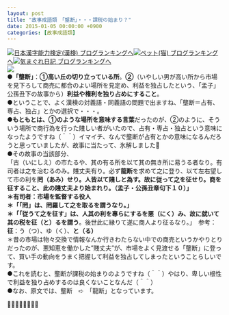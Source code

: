 ```yaml
---
layout: post
title: "故事成語類　「壟断」・・・課税の始まり？"
date: 2015-01-05 00:00:00 +0900
categories: [故事成語類]
---
```


[![](/syuusyuu9701/assets/images/故事成語類-「壟断」・・・課税の始まり？-br_c_3028_1.gif)](http://blog.with2.net/link.php?1659096:3028 "日本漢字能力検定(漢検) ブログランキングへ")[日本漢字能力検定(漢検) ブログランキングへ](http://blog.with2.net/link.php?1659096:3028)[![](/syuusyuu9701/assets/images/故事成語類-「壟断」・・・課税の始まり？-br_c_1348_1.gif)](http://blog.with2.net/link.php?1659096:1348 "ペット(猫) ブログランキングへ")[ペット(猫) ブログランキングへ](http://blog.with2.net/link.php?1659096:1348)[![](/syuusyuu9701/assets/images/故事成語類-「壟断」・・・課税の始まり？-br_c_9257_1.gif)](http://blog.with2.net/link.php?1659096:9257 "気まぐれ日記 ブログランキングへ")[気まぐれ日記 ブログランキングへ](http://blog.with2.net/link.php?1659096:9257)  
![](/syuusyuu9701/assets/images/故事成語類-「壟断」・・・課税の始まり？-5e726c8d48ea3748322a1d16653c58fa.png)  
**●「壟断」**：**①高い丘の切り立っている所**。**②**（いやしい男が高い所から市場を見下ろして商売に都合のよい場所を見定め、利益を独占したという、「孟子」公孫丑下の故事から）**利益や権利を独り占めにすること**。  
●ということで、よく漢検の対義語・同義語の問題で出ますね、「壟断＝占有、専占、独占」とかの選択で・・・。  
●**もともとは、①のような場所を意味する言葉**だったのが、②のように、そういう場所で商行為を行った賤しい者がいたので、占有・専占・独占という意味になったようですね（＾＾）イマイチ、なんで壟断が占有とかの意味になるんだろうと思っていましたが、故事に当たって、氷解しました👋  
●その故事の当該部分、  
「古（いにしえ）の市たるや、其の有る所を以て其の無き所に易うる者なり。有司者は之を治むるのみ。賤丈夫有り。必ず**龍断**を求めて之に登り、以て左右望して市の利を**罔（あみ）**せり。人皆以て賤しと為す。**故に従って之を征せり**。**商を征すること、此の賤丈夫より始まれり**。（孟子・公孫丑章句下１０）」  
＊有司者：市場を監督する役人　　  
＊「「罔」は、罔羅して之を取るを謂うなり。」  
＊「「**従うて之を征す**」は、人其の利を專らにするを悪（にく）み、故に就いて**其の税を征（と）るを謂う**。後世此に縁りて遂に商人より征るなり。」　参考：**征**：う（つ）、ゆ（く）、**と（る）**  
＊昔の市場は物々交換で情報なんか行きわたらない中での商売というかやりとりだったのが、悪知恵を働かした”賤丈夫”が、市場をよく見渡せる「壟断」に登って、買い手の動向をうまく把握して利益を独占してしまったということらしいです。  
●これを読むと、壟断が課税の始まりのようですね（＾＾）やはり、卑しい根性で利益を独り占めするのは良くないことなんだ（＾＾）  
●なお、原文では、壟断　➪　「龍断」となっています。  
  
👋👋👋🐑🐑🐑👋👋